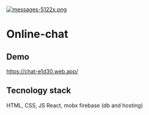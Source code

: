 [![messages-5122x.png](https://i.postimg.cc/KcLN0SrP/messages-5122x.png)](https://postimg.cc/jCxPj112)

# Online-chat

## Demo
https://chat-e1d30.web.app/

## Tecnology stack
HTML, CSS, JS
React, mobx
firebase (db and hosting)


